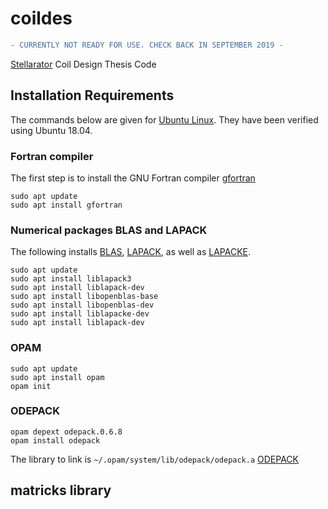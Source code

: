 # coildes

```diff
- CURRENTLY NOT READY FOR USE. CHECK BACK IN SEPTEMBER 2019 -
```

[Stellarator](https://en.wikipedia.org/wiki/Stellarator) Coil Design Thesis Code


## Installation Requirements

The commands below are given for [Ubuntu Linux](https://en.wikipedia.org/wiki/Ubuntu).  They have been verified using Ubuntu 18.04.

### Fortran compiler

The first step is to install the GNU Fortran compiler [gfortran](https://en.wikipedia.org/wiki/GNU_Fortran)

```
sudo apt update
sudo apt install gfortran
```

### Numerical packages BLAS and LAPACK

The following installs [BLAS](https://en.wikipedia.org/wiki/Basic_Linear_Algebra_Subprograms), [LAPACK](https://en.wikipedia.org/wiki/LAPACK), as well as [LAPACKE](https://www.netlib.org/lapack/lapacke.html).

```
sudo apt update
sudo apt install liblapack3
sudo apt install liblapack-dev
sudo apt install libopenblas-base
sudo apt install libopenblas-dev
sudo apt install liblapacke-dev
sudo apt install liblapack-dev
```

### OPAM
```
sudo apt update
sudo apt install opam
opam init
```
### ODEPACK
```
opam depext odepack.0.6.8
opam install odepack
```
The library to link is ```~/.opam/system/lib/odepack/odepack.a```
[ODEPACK](https://computing.llnl.gov/casc/odepack/)


## matricks library

